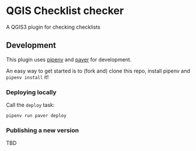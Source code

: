 # QGIS Checklist checker

A QGIS3 plugin for checking checklists

## Development

This plugin uses [pipenv] and [paver] for development.

An easy way to get started is to (fork and) clone this repo, install pipenv 
and `pipenv install` it!


### Deploying locally

Call the `deploy` task:

```
pipenv run paver deploy
```

### Publishing a new version

TBD

[pipenv]: https://pipenv.pypa.io/en/latest/
[paver]: https://pythonhosted.org/Paver/index.html

